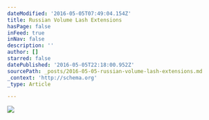 ```yaml
---
dateModified: '2016-05-05T07:49:04.154Z'
title: Russian Volume Lash Extensions
hasPage: false
inFeed: true
inNav: false
description: ''
author: []
starred: false
datePublished: '2016-05-05T22:18:00.952Z'
sourcePath: _posts/2016-05-05-russian-volume-lash-extensions.md
_context: 'http://schema.org'
_type: Article

---
```

![](https://the-grid-user-content.s3-us-west-2.amazonaws.com/a3d49b2b-acd0-4052-aa5d-55b90bb9be9e.jpg)